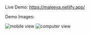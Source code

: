 Live Demo: https://maleeya.netlify.app/

Demo Images:

![mobile view](https://github.com/sattunikam/Weather-App/assets/98211397/1f69b070-6174-41b8-9ce0-fd8011869732)
![computer view](https://github.com/sattunikam/Weather-App/assets/98211397/ac519e5b-a3d0-40c7-acd9-18bf84b86a59)


